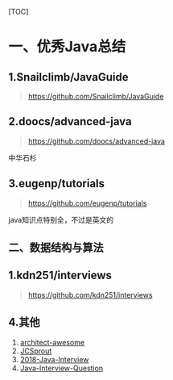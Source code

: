 [TOC]





# 一、优秀Java总结

## 1.Snailclimb/JavaGuide

> https://github.com/Snailclimb/JavaGuide





## 2.doocs/advanced-java

> https://github.com/doocs/advanced-java

中华石杉



## 3.eugenp/tutorials

> https://github.com/eugenp/tutorials

java知识点特别全，不过是英文的





## 二、数据结构与算法

## 1.kdn251/interviews

> https://github.com/kdn251/interviews









## 4.其他





1. [architect-awesome](https://github.com/xingshaocheng/architect-awesome)
2. [JCSprout](https://github.com/crossoverJie/JCSprout)
3. [2018-Java-Interview](https://github.com/xbox1994/2018-Java-Interview)
4. [Java-Interview-Question](https://github.com/DONGChuan/Java-Interview-Question)



